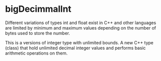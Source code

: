 # bigDecimmallnt

Different variations of types int and float exist in C++ and other languages are limited 
by minimum and maximum values depending on the number of bytes used to store the number. 

This is a versions of integer type with unlimited bounds.
A new C++ type (class) that hold unlimited decimal integer values and performs basic arithmetic operations on them.
